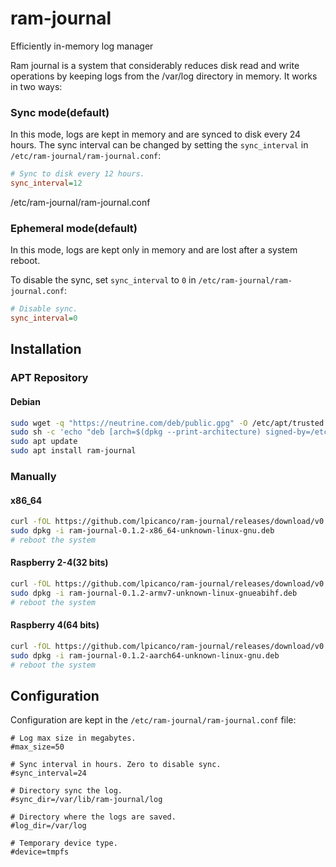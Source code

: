 # ram-journal
Efficiently in-memory log manager

Ram journal is a system that considerably reduces disk read and write operations by keeping logs from the /var/log directory in memory. It works in two ways:
### Sync mode(default)

In this mode, logs are kept in memory and are synced to disk every 24 hours. The sync interval can be changed
by  setting the `sync_interval` in `/etc/ram-journal/ram-journal.conf`:
```ini
# Sync to disk every 12 hours.  
sync_interval=12
```

/etc/ram-journal/ram-journal.conf

### Ephemeral mode(default)

In this mode, logs are kept only in memory and are lost after a system reboot.

To disable the sync, set `sync_interval` to `0` in `/etc/ram-journal/ram-journal.conf`:
```ini
# Disable sync.
sync_interval=0
```

## Installation

### APT Repository

#### Debian
```bash
sudo wget -q "https://neutrine.com/deb/public.gpg" -O /etc/apt/trusted.gpg.d/neutrine.com.gpg
sudo sh -c 'echo "deb [arch=$(dpkg --print-architecture) signed-by=/etc/apt/trusted.gpg.d/neutrine.com.gpg] https://deb.neutrine.com bullseye main" > /etc/apt/sources.list.d/neutrine.com.list'
sudo apt update
sudo apt install ram-journal
```

### Manually
#### x86_64
```bash
curl -fOL https://github.com/lpicanco/ram-journal/releases/download/v0.1.2/ram-journal-0.1.2-x86_64-unknown-linux-gnu.deb
sudo dpkg -i ram-journal-0.1.2-x86_64-unknown-linux-gnu.deb
# reboot the system
```

#### Raspberry 2-4(32 bits)
```bash
curl -fOL https://github.com/lpicanco/ram-journal/releases/download/v0.1.2/ram-journal-0.1.2-armv7-unknown-linux-gnueabihf.deb
sudo dpkg -i ram-journal-0.1.2-armv7-unknown-linux-gnueabihf.deb
# reboot the system
```

#### Raspberry 4(64 bits)
```bash
curl -fOL https://github.com/lpicanco/ram-journal/releases/download/v0.1.2/ram-journal-0.1.2-aarch64-unknown-linux-gnu.deb
sudo dpkg -i ram-journal-0.1.2-aarch64-unknown-linux-gnu.deb
# reboot the system
```


## Configuration
Configuration are kept in the `/etc/ram-journal/ram-journal.conf` file:
```ìni
# Log max size in megabytes.
#max_size=50

# Sync interval in hours. Zero to disable sync.
#sync_interval=24

# Directory sync the log.
#sync_dir=/var/lib/ram-journal/log

# Directory where the logs are saved.
#log_dir=/var/log

# Temporary device type.
#device=tmpfs
```
